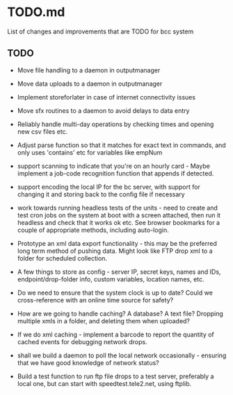 # TODO.md

List of changes and improvements that are TODO for bcc system

## TODO

- Move file handling to a daemon in outputmanager
- Move data uploads to a daemon in outputmanager
- Implement storeforlater in case of internet connectivity issues

- Move sfx routines to a daemon to avoid delays to data entry

- Reliably handle multi-day operations by checking times and opening new csv files etc.
- Adjust parse function so that it matches for exact text in commands, and only uses 'contains' etc for variables like empNum

- support scanning to indicate that you're on an hourly card - Maybe implement a job-code recognition function that appends if detected.

- support encoding the local IP for the bc server, with support for changing it and storing back to the config file if necessary

- work towards running headless tests of the units - need to create and test cron jobs on the system at boot with a screen attached, then run it headless and check that it works ok etc. See browser bookmarks for a couple of appropriate methods, including auto-login.

- Prototype an xml data export functionality - this may be the preferred long term method of pushing data. Might look like FTP drop xml to a folder for scheduled collection.

- A few things to store as config - server IP, secret keys, names and IDs, endpoint/drop-folder info, custom variables, location names, etc.

- Do we need to ensure that the system clock is up to date? Could we cross-reference with an online time source for safety?

- How are we going to handle caching? A database? A text file? Dropping multiple xmls in a folder, and deleting them when uploaded?
- If we do xml caching - implement a barcode to report the quantity of cached events for debugging network drops.
- shall we build a daemon to poll the local network occasionally - ensuring that we have good knowledge of network status?

- Build a test function to run ftp file drops to a test server, preferably a local one, but can start with speedtest.tele2.net, using ftplib. 

